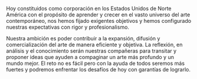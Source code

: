 Hoy constituidos como corporación en los Estados Unidos de Norte América con el propósito de aprender y crecer en el vasto 
universo del arte contemporáneo, nos hemos fijado exigentes objetivos y hemos configurado nuestras expectativas con rigor y profesionalismo.

Nuestra ambición es poder contribuir a la expansión, difusión y comercialización del arte de manera eficiente y objetiva. 
La reflexión, en análisis y el conocimiento serán nuestras compañeras para transitar y proponer ideas que ayuden a compaginar
un arte más profundo y un mundo mejor. El reto no es fácil pero con la ayuda de todos seremos más fuertes y podremos enfrentar
los desafíos de hoy con garantías de lograrlo.